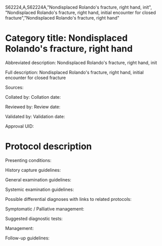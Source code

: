 S62224,A,S62224A,"Nondisplaced Rolando's fracture, right hand, init", "Nondisplaced Rolando's fracture, right hand, initial encounter for closed fracture","Nondisplaced Rolando's fracture, right hand"
# Category title: Nondisplaced Rolando's fracture, right hand

Abbreviated description: Nondisplaced Rolando's fracture, right hand, init

Full description: Nondisplaced Rolando's fracture, right hand, initial encounter for closed fracture

Sources:

Collated by:
Collation date:

Reviewed by:
Review date:

Validated by:
Validation date:

Approval UID:

# Protocol description

Presenting conditions:

History capture guidelines:

General examination guidelines:

Systemic examination guidelines:

Possible differential diagnoses with links to related protocols:

Symptomatic / Palliative management:

Suggested diagnostic tests:

Management:

Follow-up guidelines:

